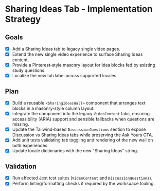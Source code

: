 # Sharing Ideas Tab - Implementation Strategy

## Goals
- [x] Add a Sharing Ideas tab to legacy single video pages.
- [x] Extend the new single video experience to surface Sharing Ideas content.
- [x] Provide a Pinterest-style masonry layout for idea blocks fed by existing study questions.
- [x] Localize the new tab label across supported locales.

## Plan
- [x] Build a reusable `<SharingIdeasWall>` component that arranges text blocks in a masonry-style column layout.
- [x] Integrate the component into the legacy `VideoContent` tabs, ensuring accessibility (ARIA) support and sensible fallbacks when questions are missing.
- [x] Update the Tailwind-based `DiscussionQuestions` section to expose Discussion vs Sharing Ideas tabs while preserving the Ask Yours CTA.
- [x] Add unit tests validating tab toggling and rendering of the new wall on both experiences.
- [x] Update locale dictionaries with the new "Sharing Ideas" string.

## Validation
- [x] Run affected Jest test suites (`VideoContent` and `DiscussionQuestions`).
- [x] Perform linting/formatting checks if required by the workspace tooling.
